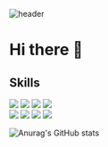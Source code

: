 ![header](https://capsule-render.vercel.app/api?type=Waving&height=200&text=Pig-Mongkey&fontAlignY=40&fontColor=ffcc00&animation=scaleIn)

# Hi there 👋

<!--
**PIGMONGKEY/PIGMONGKEY** is a ✨ _special_ ✨ repository because its `README.md` (this file) appears on your GitHub profile.

Here are some ideas to get you started:

- 🔭 I’m currently working on ...
- 🌱 I’m currently learning ...
- 👯 I’m looking to collaborate on ...
- 🤔 I’m looking for help with ...
- 💬 Ask me about ...
- 📫 How to reach me: ...
- 😄 Pronouns: ...
- ⚡ Fun fact: ...
-->

## Skills

<div>
  <!-- C++ -->
  <img src="https://img.shields.io/badge/C++-%2300599C?style=for-the-badge&logo=cplusplus&logoColor=white">
  <!-- Java -->
  <img src="https://img.shields.io/badge/JAVA-007396?style=for-the-badge&logo=java&logoColor=white">
  <!-- JavaScript -->
  <img src="https://img.shields.io/badge/JavaScript-%23F7DF1E?style=for-the-badge&logo=javascript&logoColor=white">
  <!-- python -->
  <img src="https://img.shields.io/badge/Python-%233776AB?style=for-the-badge&logo=python&logoColor=white">
  
  </br>
  
  <!-- php -->
  <!-- MySQL -->
  <!-- Apache2 -->
  
  <!-- Firebase -->
  <img src="https://img.shields.io/badge/firebase-%23FFCA28?style=for-the-badge&logo=firebase&logoColor=white">
  <!-- MySQL -->
  <img src="https://img.shields.io/badge/MySQL-4479A1?style=for-the-badge&logo=MySQL&logoColor=white">
  <!-- Eclipse -->
  <img src="https://img.shields.io/badge/Eclipse-2C2255?style=for-the-badge&logo=Eclipse%20IDE&logoColor=white">
  <!-- Android Studio -->
  <!-- github -->
  <img src="https://img.shields.io/badge/github-181717?style=for-the-badge&logo=github&logoColor=white">
</div>

![Anurag's GitHub stats](https://github-readme-stats.vercel.app/api?username=PIGMONGKEY&show_icons=true&theme=gruvbox_light)
